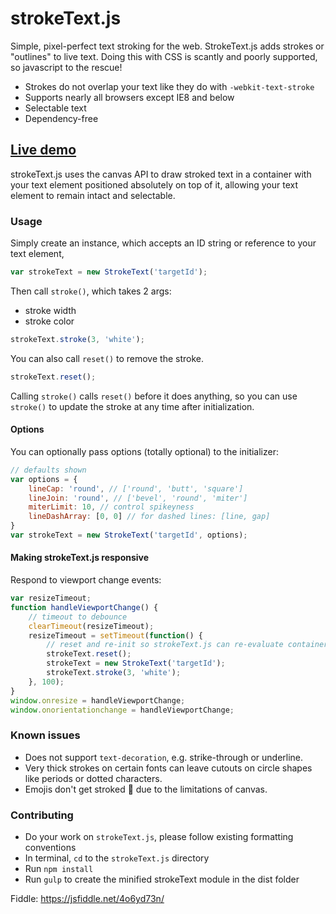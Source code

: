 # strokeText.js
Simple, pixel-perfect text stroking for the web. StrokeText.js adds strokes or "outlines" to live text. Doing this with CSS is scantly and poorly supported, so javascript to the rescue!

- Strokes do not overlap your text like they do with `-webkit-text-stroke`
- Supports nearly all browsers except IE8 and below
- Selectable text
- Dependency-free

## [Live demo](https://inorganik.github.io/strokeText.js/)

strokeText.js uses the canvas API to draw stroked text in a container with your text element positioned absolutely on top of it, allowing your text element to remain intact and selectable. 

### Usage

Simply create an instance, which accepts an ID string or reference to your text element,
```js
var strokeText = new StrokeText('targetId');
```
Then call `stroke()`, which takes 2 args:
- stroke width
- stroke color

```js
strokeText.stroke(3, 'white'); 
```
You can also call `reset()` to remove the stroke.
```js
strokeText.reset();
```
Calling `stroke()` calls `reset()` before it does anything, so you can use `stroke()` to update the stroke at any time after initialization.

#### Options
You can optionally pass options (totally optional) to the initializer:
```js
// defaults shown
var options = {
	lineCap: 'round', // ['round', 'butt', 'square']
	lineJoin: 'round', // ['bevel', 'round', 'miter']
	miterLimit: 10, // control spikeyness
	lineDashArray: [0, 0] // for dashed lines: [line, gap]
}
var strokeText = new StrokeText('targetId', options);
```
#### Making strokeText.js responsive
Respond to viewport change events:
```js
var resizeTimeout;
function handleViewportChange() {
	// timeout to debounce
	clearTimeout(resizeTimeout);
	resizeTimeout = setTimeout(function() {
		// reset and re-init so strokeText.js can re-evaluate container size
		strokeText.reset(); 
		strokeText = new StrokeText('targetId');
		strokeText.stroke(3, 'white'); 
	}, 100);
}
window.onresize = handleViewportChange;
window.onorientationchange = handleViewportChange;
```

### Known issues

- Does not support `text-decoration`, e.g. strike-through or underline.
- Very thick strokes on certain fonts can leave cutouts on circle shapes like periods or dotted characters.
- Emojis don't get stroked 😬 due to the limitations of canvas.

### Contributing

- Do your work on `strokeText.js`, please follow existing formatting conventions
- In terminal, `cd` to the `strokeText.js` directory
- Run `npm install` 
- Run `gulp` to create the minified strokeText module in the dist folder

Fiddle: https://jsfiddle.net/4o6yd73n/
